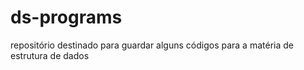 # ds-programs
repositório destinado para guardar alguns códigos para a matéria de estrutura de dados

